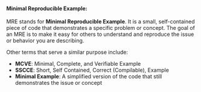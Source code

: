 
#### Minimal Reproducible Example:
MRE stands for **Minimal Reproducible Example**. It is a small, self-contained piece of code that demonstrates a specific problem or concept. The goal of an MRE is to make it easy for others to understand and reproduce the issue or behavior you are describing.

Other terms that serve a similar purpose include:
- **MCVE**: Minimal, Complete, and Verifiable Example
- **SSCCE**: Short, Self Contained, Correct (Compilable), Example
- **Minimal Example**: A simplified version of the code that still demonstrates the issue or concept
